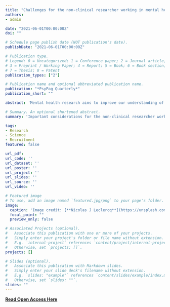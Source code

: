 ```yaml
---
title: "Challenges for the non-clinical researcher working in mental health services"
authors:
- admin

date: "2021-06-01T00:00:00Z"
doi: ""

# Schedule page publish date (NOT publication's date).
publishDate: "2021-06-01T00:00:00Z"

# Publication type.
# Legend: 0 = Uncategorized; 1 = Conference paper; 2 = Journal article;
# 3 = Preprint / Working Paper; 4 = Report; 5 = Book; 6 = Book section;
# 7 = Thesis; 8 = Patent
publication_types: ["2"]

# Publication name and optional abbreviated publication name.
publication: "*PsyPag Quarterly*"
publication_short: ""

abstract: 'Mental health research aims to improve our understanding of illnesses, provide better preventative approaches, enhance diagnosis and treatment strategies, increase our understanding of biological markers of disorders, and progress our knowledge of co-morbidities between physical and mental health. A need exists to engage researchers in undertaking work in this field, however we rarely consider the barriers in place for a non-clinical researcher working in the mental health environment. This article aims to reflect on barriers to conducting research as a non-clinical researcher in a clinical mental health setting and to consider approaches to overcoming these barriers.'

# Summary. An optional shortened abstract.
summary: 'Important considerations for the non-clinical researcher working in NHS Mental Health Services.'

tags:
- Research
- Science
- Recruitment
featured: false

url_pdf: 
url_code: ''
url_dataset: ''
url_poster: ''
url_project: ''
url_slides: ''
url_source: ''
url_video: ''

# Featured image
# To use, add an image named `featured.jpg/png` to your page's folder. 
image:
  caption: 'Image credit: [**Nicolas J Leclercq**](https://unsplash.com/photos/purple-and-pink-heart-shaped-illustration-fbovpZ4GuLg)'
  focal_point: ""
  preview_only: false

# Associated Projects (optional).
#   Associate this publication with one or more of your projects.
#   Simply enter your project's folder or file name without extension.
#   E.g. `internal-project` references `content/project/internal-project/index.md`.
#   Otherwise, set `projects: []`.
projects: []

# Slides (optional).
#   Associate this publication with Markdown slides.
#   Simply enter your slide deck's filename without extension.
#   E.g. `slides: "example"` references `content/slides/example/index.md`.
#   Otherwise, set `slides: ""`.
slides: ""
---
```


**[Read Open Access Here](https://explore.bps.org.uk/content/bpspag/1/119/26?implicit-login=true)**